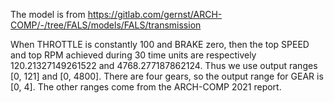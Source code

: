 The model is from
https://gitlab.com/gernst/ARCH-COMP/-/tree/FALS/models/FALS/transmission

When THROTTLE is constantly 100 and BRAKE zero, then the top SPEED and top RPM
achieved during 30 time units are respectively 120.21327149261522 and
4768.277187862124. Thus we use output ranges [0, 121] and [0, 4800]. There are
four gears, so the output range for GEAR is [0, 4]. The other ranges come from
the ARCH-COMP 2021 report.
